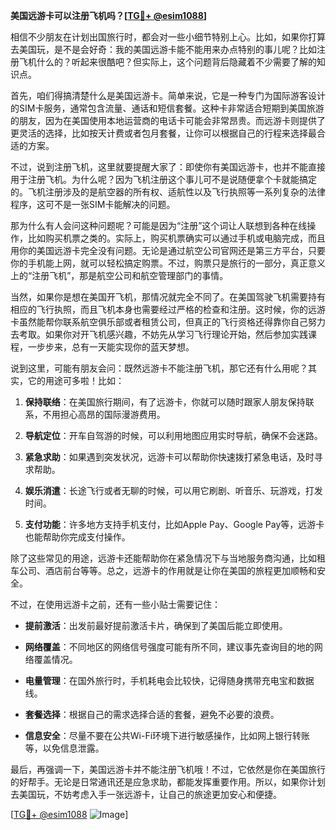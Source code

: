 **美国远游卡可以注册飞机吗？[[TG💪+ @esim1088](https://t.me/s/esim1088)]**

相信不少朋友在计划出国旅行时，都会对一些小细节特别上心。比如，如果你打算去美国玩，是不是会好奇：我的美国远游卡能不能用来办点特别的事儿呢？比如注册飞机什么的？听起来很酷吧？但实际上，这个问题背后隐藏着不少需要了解的知识点。

首先，咱们得搞清楚什么是美国远游卡。简单来说，它是一种专门为国际游客设计的SIM卡服务，通常包含流量、通话和短信套餐。这种卡非常适合短期到美国旅游的朋友，因为在美国使用本地运营商的电话卡可能会非常昂贵。而远游卡则提供了更灵活的选择，比如按天计费或者包月套餐，让你可以根据自己的行程来选择最合适的方案。

不过，说到注册飞机，这里就要提醒大家了：即使你有美国远游卡，也并不能直接用于注册飞机。为什么呢？因为飞机注册这个事儿可不是说随便拿个卡就能搞定的。飞机注册涉及的是航空器的所有权、适航性以及飞行执照等一系列复杂的法律程序，这可不是一张SIM卡能解决的问题。

那为什么有人会问这种问题呢？可能是因为“注册”这个词让人联想到各种在线操作，比如购买机票之类的。实际上，购买机票确实可以通过手机或电脑完成，而且用你的美国远游卡完全没有问题。无论是通过航空公司官网还是第三方平台，只要你的手机能上网，就可以轻松搞定购票。不过，购票只是旅行的一部分，真正意义上的“注册飞机”，那是航空公司和航空管理部门的事情。

当然，如果你是想在美国开飞机，那情况就完全不同了。在美国驾驶飞机需要持有相应的飞行执照，而且飞机本身也需要经过严格的检查和注册。这时候，你的远游卡虽然能帮你联系航空俱乐部或者租赁公司，但真正的飞行资格还得靠你自己努力去考取。如果你对开飞机感兴趣，不妨先从学习飞行理论开始，然后参加实践课程，一步步来，总有一天能实现你的蓝天梦想。

说到这里，可能有朋友会问：既然远游卡不能注册飞机，那它还有什么用呢？其实，它的用途可多啦！比如：

1. **保持联络**：在美国旅行期间，有了远游卡，你就可以随时跟家人朋友保持联系，不用担心高昂的国际漫游费用。
   
2. **导航定位**：开车自驾游的时候，可以利用地图应用实时导航，确保不会迷路。

3. **紧急求助**：如果遇到突发状况，远游卡可以帮助你快速拨打紧急电话，及时寻求帮助。

4. **娱乐消遣**：长途飞行或者无聊的时候，可以用它刷剧、听音乐、玩游戏，打发时间。

5. **支付功能**：许多地方支持手机支付，比如Apple Pay、Google Pay等，远游卡也能帮助你完成支付操作。

除了这些常见的用途，远游卡还能帮助你在紧急情况下与当地服务商沟通，比如租车公司、酒店前台等等。总之，远游卡的作用就是让你在美国的旅程更加顺畅和安全。

不过，在使用远游卡之前，还有一些小贴士需要记住：

- **提前激活**：出发前最好提前激活卡片，确保到了美国后能立即使用。
  
- **网络覆盖**：不同地区的网络信号强度可能有所不同，建议事先查询目的地的网络覆盖情况。

- **电量管理**：在国外旅行时，手机耗电会比较快，记得随身携带充电宝和数据线。

- **套餐选择**：根据自己的需求选择合适的套餐，避免不必要的浪费。

- **信息安全**：尽量不要在公共Wi-Fi环境下进行敏感操作，比如网上银行转账等，以免信息泄露。

最后，再强调一下，美国远游卡并不能注册飞机哦！不过，它依然是你在美国旅行的好帮手。无论是日常通讯还是应急求助，都能发挥重要作用。所以，如果你计划去美国玩，不妨考虑入手一张远游卡，让自己的旅途更加安心和便捷。

[[TG💪+ @esim1088](https://t.me/s/esim1088) ![Image](https://i.postimg.cc/4NQfJmqS/Snipaste-2025-05-13-00-14-12.png)]